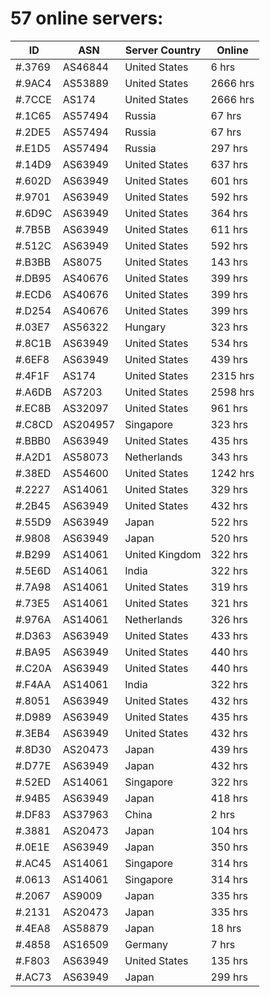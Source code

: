 # 57 online servers:

| ID | ASN | Server Country | Online |
| ------ | ------ | ------ | ------ |
| #.3769 | AS46844 | United States | 6 hrs |
| #.9AC4 | AS53889 | United States | 2666 hrs |
| #.7CCE | AS174 | United States | 2666 hrs |
| #.1C65 | AS57494 | Russia | 67 hrs |
| #.2DE5 | AS57494 | Russia | 67 hrs |
| #.E1D5 | AS57494 | Russia | 297 hrs |
| #.14D9 | AS63949 | United States | 637 hrs |
| #.602D | AS63949 | United States | 601 hrs |
| #.9701 | AS63949 | United States | 592 hrs |
| #.6D9C | AS63949 | United States | 364 hrs |
| #.7B5B | AS63949 | United States | 611 hrs |
| #.512C | AS63949 | United States | 592 hrs |
| #.B3BB | AS8075 | United States | 143 hrs |
| #.DB95 | AS40676 | United States | 399 hrs |
| #.ECD6 | AS40676 | United States | 399 hrs |
| #.D254 | AS40676 | United States | 399 hrs |
| #.03E7 | AS56322 | Hungary | 323 hrs |
| #.8C1B | AS63949 | United States | 534 hrs |
| #.6EF8 | AS63949 | United States | 439 hrs |
| #.4F1F | AS174 | United States | 2315 hrs |
| #.A6DB | AS7203 | United States | 2598 hrs |
| #.EC8B | AS32097 | United States | 961 hrs |
| #.C8CD | AS204957 | Singapore | 323 hrs |
| #.BBB0 | AS63949 | United States | 435 hrs |
| #.A2D1 | AS58073 | Netherlands | 343 hrs |
| #.38ED | AS54600 | United States | 1242 hrs |
| #.2227 | AS14061 | United States | 329 hrs |
| #.2B45 | AS63949 | United States | 432 hrs |
| #.55D9 | AS63949 | Japan | 522 hrs |
| #.9808 | AS63949 | Japan | 520 hrs |
| #.B299 | AS14061 | United Kingdom | 322 hrs |
| #.5E6D | AS14061 | India | 322 hrs |
| #.7A98 | AS14061 | United States | 319 hrs |
| #.73E5 | AS14061 | United States | 321 hrs |
| #.976A | AS14061 | Netherlands | 326 hrs |
| #.D363 | AS63949 | United States | 433 hrs |
| #.BA95 | AS63949 | United States | 440 hrs |
| #.C20A | AS63949 | United States | 440 hrs |
| #.F4AA | AS14061 | India | 322 hrs |
| #.8051 | AS63949 | United States | 432 hrs |
| #.D989 | AS63949 | United States | 435 hrs |
| #.3EB4 | AS63949 | United States | 432 hrs |
| #.8D30 | AS20473 | Japan | 439 hrs |
| #.D77E | AS63949 | Japan | 432 hrs |
| #.52ED | AS14061 | Singapore | 322 hrs |
| #.94B5 | AS63949 | Japan | 418 hrs |
| #.DF83 | AS37963 | China | 2 hrs |
| #.3881 | AS20473 | Japan | 104 hrs |
| #.0E1E | AS63949 | Japan | 350 hrs |
| #.AC45 | AS14061 | Singapore | 314 hrs |
| #.0613 | AS14061 | Singapore | 314 hrs |
| #.2067 | AS9009 | Japan | 335 hrs |
| #.2131 | AS20473 | Japan | 335 hrs |
| #.4EA8 | AS58879 | Japan | 18 hrs |
| #.4858 | AS16509 | Germany | 7 hrs |
| #.F803 | AS63949 | United States | 135 hrs |
| #.AC73 | AS63949 | Japan | 299 hrs |

